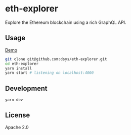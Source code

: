 # eth-explorer

Explore the Ethereum blockchain using a rich GraphQL API.

## Usage

[Demo](https://multi-api-jisphshaoi.now.sh/)

```sh
git clone git@github.com:dsys/eth-explorer.git
cd eth-explorer
yarn install
yarn start # listening on localhost:4000
```

## Development

```sh
yarn dev
```

## License

Apache 2.0
